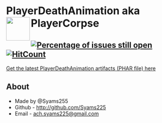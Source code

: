 # PlayerDeathAnimation aka PlayerCorpse<img src="www.minecraftmods.com/wp-content/uploads/2016/04/corpse-625x352.png" height="64" width="64" align="left"></img>
[![Percentage of issues still open](http://isitmaintained.com/badge/open/Syams225/PlayerDeathAnimation.svg)](http://isitmaintained.com/project/Syams225/PlayerDeathAnimation "Percentage of issues still open")
[![HitCount](http://hits.dwyl.io/Syams255/PlayerDeathAnimation.svg)](http://hits.dwyl.io/Syams255/PlayerDeathAnimation)
-------------
[Get the latest PlayerDeathAnimation artifacts (PHAR file) here](https://poggit.pmmp.io/ci/Syams225/PlayerDeathAnimation/PlayerDeathAnimation)

## About
- Made by @Syams255
- Github - http://github.com/Syams225
- Email - ach.syams225@gmail.com

